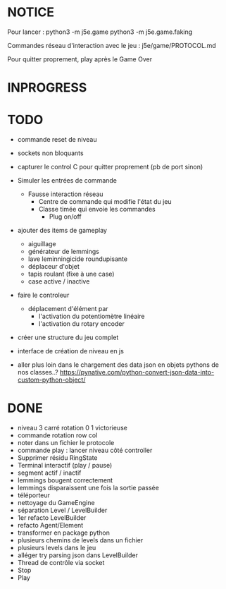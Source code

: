 # NOTICE
Pour lancer : 
python3 -m j5e.game
python3 -m j5e.game.faking

Commandes réseau d'interaction avec le jeu : j5e/game/PROTOCOL.md

Pour quitter proprement, play après le Game Over

# INPROGRESS

# TODO
- commande reset de niveau
- sockets non bloquants
- capturer le control C pour quitter proprement (pb de port sinon)
- Simuler les entrées de commande
    - Fausse interaction réseau
        - Centre de commande qui modifie l'état du jeu
        - Classe timée qui envoie les commandes
            - Plug on/off

- ajouter des items de gameplay
    - aiguillage
    - générateur de lemmings
    - lave leminningicide roundupisante
    - déplaceur d'objet
    - tapis roulant (fixe à une case)
    - case active / inactive

- faire le controleur
    - déplacement d'élément par
        - l'activation du potentiomètre linéaire 
        - l'activation du rotary encoder

- créer une structure du jeu complet

- interface de création de niveau en js

- aller plus loin dans le chargement des data json en objets pythons de nos classes..?
https://pynative.com/python-convert-json-data-into-custom-python-object/


# DONE

- niveau 3 carré rotation 0 1 victorieuse
- commande rotation row col
- noter dans un fichier le protocole
- commande play : lancer niveau côté controller
- Supprimer résidu RingState
- Terminal interactif (play / pause)
- segment actif / inactif
- lemmings bougent correctement
- lemmings disparaissent une fois la sortie passée
- téléporteur
- nettoyage du GameEngine
- séparation Level / LevelBuilder
- 1er refacto LevelBuilder
- refacto Agent/Element
- transformer en package python
- plusieurs chemins de levels dans un fichier
- plusieurs levels dans le jeu
- alléger try parsing json dans LevelBuilder
- Thread de contrôle via socket
- Stop
- Play